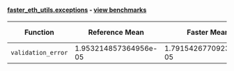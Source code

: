#### [faster_eth_utils.exceptions](https://github.com/BobTheBuidler/faster-eth-utils/blob/master/faster_eth_utils/exceptions.py) - [view benchmarks](https://github.com/BobTheBuidler/faster-eth-utils/blob/master/benchmarks/test_exceptions_benchmarks.py)

| Function | Reference Mean | Faster Mean | % Change | Speedup (%) | x Faster | Faster |
|----------|---------------|-------------|----------|-------------|----------|--------|
| `validation_error` | 1.953214857364956e-05 | 1.7915426770923285e-05 | 8.28% | 9.02% | 1.09x | ✅ |
